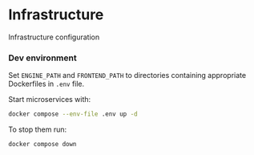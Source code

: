 # Infrastructure

Infrastructure configuration

### Dev environment

Set `ENGINE_PATH` and `FRONTEND_PATH` to directories containing appropriate Dockerfiles in `.env` file.

Start microservices with:

```sh
docker compose --env-file .env up -d
```

To stop them run:
```sh
docker compose down
```
